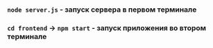 ### `node server.js` - запуск сервера в первом терминале
### `cd frontend` -> `npm start` - запуск приложения во втором терминале